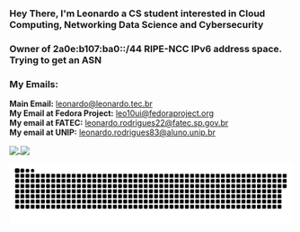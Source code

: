 ### Hey There, I'm Leonardo a CS student interested in Cloud Computing, Networking Data Science and Cybersecurity  
### Owner of 2a0e:b107:ba0::/44 RIPE-NCC IPv6 address space. Trying to get an ASN  
### My Emails:  
**Main Email:** <leonardo@leonardo.tec.br>  
**My Email at Fedora Project:** <leo10ui@fedoraproject.org>  
**My email at FATEC:** <leonardo.rodrigues22@fatec.sp.gov.br>  
**My email at UNIP:** <leonardo.rodrigues83@aluno.unip.br>  

<div>
  <a href="https://github.com/leo10ui">
  <img height="160em" align="center" src="https://github-readme-stats.vercel.app/api?username=leo10ui&show_icons=true&theme=react&include_all_commits=true&count_private=true"/>
  <img height="160em" align="center" src="https://github-readme-stats.vercel.app/api/top-langs/?username=leo10ui&layout=compact&langs_count=7&theme=react"/>

  ![Snake animation](https://github.com/leo10ui/leo10ui/blob/output/github-contribution-grid-snake.svg)
 
</div>
